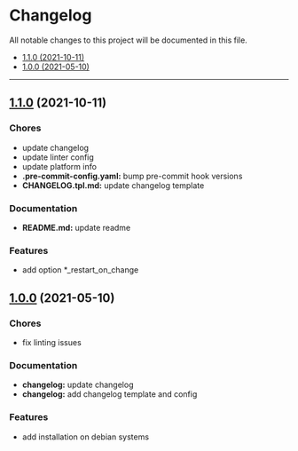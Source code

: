 # Changelog

All notable changes to this project will be documented in this file.

- [1.1.0 (2021-10-11)](#110-2021-10-11)
- [1.0.0 (2021-05-10)](#100-2021-05-10)

---

<a name="1.1.0"></a>
## [1.1.0](https://github.com/aisbergg/ansible-role-beats/compare/v1.0.0...v1.1.0) (2021-10-11)

### Chores

- update changelog
- update linter config
- update platform info
- **.pre-commit-config.yaml:** bump pre-commit hook versions
- **CHANGELOG.tpl.md:** update changelog template

### Documentation

- **README.md:** update readme

### Features

- add option *_restart_on_change


<a name="1.0.0"></a>
## [1.0.0]() (2021-05-10)

### Chores

- fix linting issues

### Documentation

- **changelog:** update changelog
- **changelog:** add changelog template and config

### Features

- add installation on debian systems

